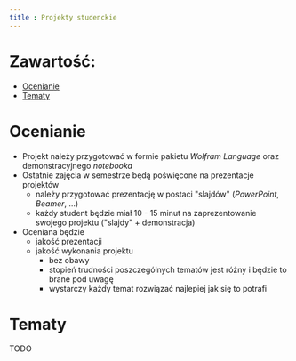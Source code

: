 ```yaml
---
title : Projekty studenckie
---
```


<!--BEGIN_HTML
<center>
<video controls autoplay muted loop width = 80%>
<source src = ./start/pl/010_Nauczanie/007_Narzędzia_Obliczeniowe_Fizyki_(lab_komputerowe,_zima_2020-2021)/015_Projekty_studenckie/all.mp4 type = "video/mp4">
</video>
</center>
END_HTML-->




# Zawartość:

* [Ocenianie](#ocenianie)
* [Tematy](#tematy)



# Ocenianie

- Projekt należy przygotować w formie pakietu *Wolfram Language*
  oraz demonstracyjnego *notebooka*
- Ostatnie zajęcia w semestrze będą poświęcone na prezentacje projektów
  - należy przygotować prezentację w postaci "slajdów" (*PowerPoint*, *Beamer*, ...)
  - każdy student będzie miał $10$ - $15$ minut na zaprezentowanie swojego projektu ("slajdy" + demonstracja)
- Oceniana będzie
  - jakość prezentacji
  - jakość wykonania projektu
    - bez obawy
    - stopień trudności poszczególnych tematów jest różny i będzie to brane pod uwagę
    - wystarczy każdy temat rozwiązać najlepiej jak się to potrafi


# Tematy

TODO

